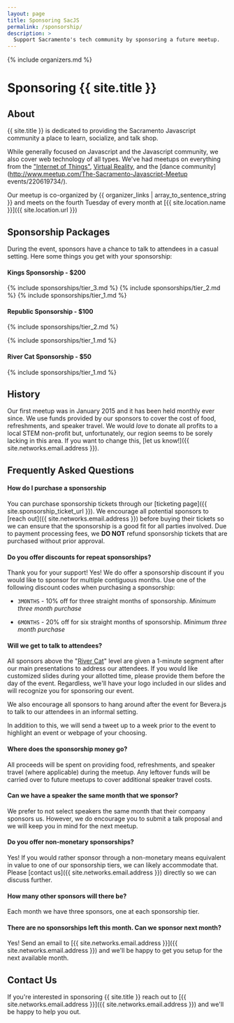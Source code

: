 ```yaml
---
layout: page
title: Sponsoring SacJS
permalink: /sponsorship/
description: >
  Support Sacramento's tech community by sponsoring a future meetup.
---
```


{% include organizers.md %}

# Sponsoring {{ site.title }}



## About

{{ site.title }} is dedicated to providing the Sacramento Javascript community a place to learn, socialize, and talk shop.

While generally focused on Javascript and the Javascript community, we also cover web technology of all types. We've had meetups on everything from the ["Internet of Things"](http://www.meetup.com/The-Sacramento-Javascript-Meetup/events/219997765/), [Virtual Reality](http://www.meetup.com/The-Sacramento-Javascript-Meetup/events/223024074/), and the [dance community](http://www.meetup.com/The-Sacramento-Javascript-Meetup events/220619734/).

Our meetup is co-organized by {{ organizer_links | array_to_sentence_string }} and meets on the fourth Tuesday of every month at [{{ site.location.name }}]({{ site.location.url }})



## Sponsorship Packages

During the event, sponsors have a chance to talk to attendees in a casual setting. Here some things you get with your sponsorship:

#### Kings Sponsorship - $200

  {% include sponsorships/tier_3.md %}
  {% include sponsorships/tier_2.md %}
  {% include sponsorships/tier_1.md %}

#### Republic Sponsorship - $100

  {% include sponsorships/tier_2.md %}

  {% include sponsorships/tier_1.md %}

#### River Cat Sponsorship - $50

  {% include sponsorships/tier_1.md %}



## History

Our first meetup was in January 2015 and it has been held monthly ever since. We use funds provided by our sponsors to cover the cost of food, refreshments, and speaker travel. We would _love_ to donate all profits to a local STEM non-profit but, unfortunately, our region seems to be sorely lacking in this area. If you want to change this, [let us know!]({{ site.networks.email.address }}).



## Frequently Asked Questions


#### How do I purchase a sponsorship

You can purchase sponsorship tickets through our [ticketing page]({{ site.sponsorship_ticket_url }}). We encourage all potential sponsors to [reach out]({{ site.networks.email.address }}) before buying their tickets so we can ensure that the sponsorship is a good fit for all parties involved. Due to payment processing fees, we **DO NOT** refund sponsorship tickets that are purchased without prior approval.


#### Do you offer discounts for repeat sponsorships?

Thank you for your support! Yes! We do offer a sponsorship discount if you would like to sponsor for multiple contiguous months. Use one of the following discount codes when purchasing a sponsorship:

  * `3MONTHS` - 10% off for three straight months of sponsorship.
    _Minimum three month purchase_

  * `6MONTHS` - 20% off for six straight months of sponsorship.
    _Minimum three month purchase_


#### Will we get to talk to attendees?

All sponsors above the "[River Cat](#river-cat-sponsorship---50)" level are given a 1-minute segment after our main presentations to address our attendees. If you would like customized slides during your allotted time, please provide them before the day of the event. Regardless, we'll have your logo included in our slides and will recognize you for sponsoring our event.

We also encourage all sponsors to hang around after the event for Bevera.js to talk to our attendees in an informal setting.

In addition to this, we will send a tweet up to a week prior to the event to highlight an event or webpage of your choosing.


#### Where does the sponsorship money go?

All proceeds will be spent on providing food, refreshments, and speaker travel (where applicable) during the meetup. Any leftover funds will be carried over to future meetups to cover additional speaker travel costs.


#### Can we have a speaker the same month that we sponsor?

We prefer to not select speakers the same month that their company sponsors us. However, we do encourage you to submit a talk proposal and we will keep you in mind for the next meetup.


#### Do you offer non-monetary sponsorships?

Yes! If you would rather sponsor through a non-monetary means equivalent in value to one of our sponsorship tiers, we can likely accommodate that. Please [contact us]({{ site.networks.email.address }}) directly so we can discuss further.


#### How many other sponsors will there be?

Each month we have three sponsors, one at each sponsorship tier.


#### There are no sponsorships left this month. Can we sponsor next month?

Yes! Send an email to [{{ site.networks.email.address }}]({{ site.networks.email.address }}) and we'll be happy to get you setup for the next available month.



## Contact Us

If you're interested in sponsoring {{ site.title }} reach out to [{{ site.networks.email.address }}]({{ site.networks.email.address }}) and we'll be happy to help you out.
